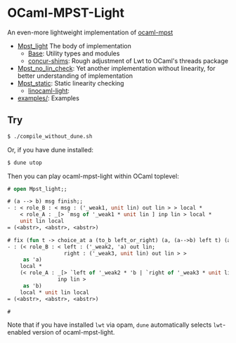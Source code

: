 # OCaml-MPST-Light

An even-more lightweight implementation of [ocaml-mpst](https://github.com/keigoi/ocaml-mpst)

* [Mpst_light](mpst_light.ml) The body of implementation
  * [Base](base.ml): Utility types and modules
  * [concur-shims](packages/concur-shims): Rough adjustment of Lwt to OCaml's threads package
* [Mpst_no_lin_check](mpst_no_lin_check.ml): Yet another implementation without linearity, for better understanding of implementation
* [Mpst_static](static/mpst_no_lin_check.ml): Static linearity checking
  * [linocaml-light](packages/linocaml-light): 
* [examples/](examples/): Examples

## Try

```sh
$ ./compile_without_dune.sh
```

Or, if you have dune installed:

```sh
$ dune utop
```

Then you can play ocaml-mpst-light within OCaml toplevel:

```ocaml
# open Mpst_light;;

# (a --> b) msg finish;;
- : < role_B : < msg : ('_weak1, unit lin) out lin > > local *
    < role_A : _[> `msg of '_weak1 * unit lin ] inp lin > local *
    unit lin local
= (<abstr>, <abstr>, <abstr>)

# fix (fun t -> choice_at a (to_b left_or_right) (a, (a-->b) left t) (a, (a-->b) right finish));;
- : (< role_B : < left : ('_weak2, 'a) out lin;
                  right : ('_weak3, unit lin) out lin > >
     as 'a)
    local *
    (< role_A : _[> `left of '_weak2 * 'b | `right of '_weak3 * unit lin ]
                inp lin >
     as 'b)
    local * unit lin local
= (<abstr>, <abstr>, <abstr>)

# 
```

Note that if you have installed `lwt` via opam, `dune` automatically selects `lwt`-enabled version of ocaml-mpst-light.
